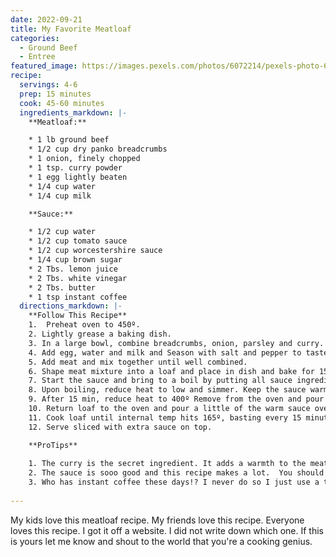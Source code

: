 ```yaml
---
date: 2022-09-21
title: My Favorite Meatloaf
categories:
  - Ground Beef
  - Entree
featured_image: https://images.pexels.com/photos/6072214/pexels-photo-6072214.jpeg?auto=compress&cs=tinysrgb&w=1260&h=750&dpr=2
recipe:
  servings: 4-6
  prep: 15 minutes
  cook: 45-60 minutes
  ingredients_markdown: |-
    **Meatloaf:**

    * 1 lb ground beef
    * 1/2 cup dry panko breadcrumbs
    * 1 onion, finely chopped
    * 1 tsp. curry powder
    * 1 egg lightly beaten
    * 1/4 cup water
    * 1/4 cup milk

    **Sauce:**

    * 1/2 cup water
    * 1/2 cup tomato sauce
    * 1/2 cup worcestershire sauce
    * 1/4 cup brown sugar
    * 2 Tbs. lemon juice
    * 2 Tbs. white vinegar
    * 2 Tbs. butter
    * 1 tsp instant coffee
  directions_markdown: |-
    **Follow This Recipe**
    1.  Preheat oven to 450º. 
    2. Lightly grease a baking dish.
    3. In a large bowl, combine breadcrumbs, onion, parsley and curry.
    4. Add egg, water and milk and Season with salt and pepper to taste. 
    5. Add meat and mix together until well combined.
    6. Shape meat mixture into a loaf and place in dish and bake for 15 minutes. 
    7. Start the sauce and bring to a boil by putting all sauce ingredients into a medium sauce pan.
    8. Upon boiling, reduce heat to low and simmer. Keep the sauce warm. 
    9. After 15 min, reduce heat to 400º Remove from the oven and pour off the fat.
    10. Return loaf to the oven and pour a little of the warm sauce over the loaf.
    11. Cook loaf until internal temp hits 165º, basting every 15 minutes with warm sauce.
    12. Serve sliced with extra sauce on top.

    **ProTips**
    
    1. The curry is the secret ingredient. It adds a warmth to the meatloaf that's so good.  Try it as written above and then adjust the amount to your liking.  I usually double it.
    2. The sauce is sooo good and this recipe makes a lot.  You should have enough to baste 3-4 times and then some for on top.
    3. Who has instant coffee these days!? I never do so I just use a tsp of coffee cold and left over from my morning pot. Works just as well.
    
---
```

My kids love this meatloaf recipe. My friends love this recipe. Everyone loves this recipe. I got it off a website. I did not write down which one. If this is yours let me know and shout to the world that you're a cooking genius.